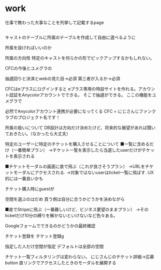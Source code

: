 # work

仕事で教わった大事なことを列挙して記載するpage



## 

キャストのテーブルに所属のテーブルを作成して自由に選べるように

所属を設ければいいのか

所属の方向性
特定のキャストを何らかの形でピックアップするかもしれない。

CFCの今後とユメグラの


抽選回りと決済とwebの見た目→必須
第三者が入るか→必須

CFCはeプラスにログインすると
eプラス専用の特設サイトを作れる。アカウント認証をAnycolorアカウントでできる。
そこで抽選ができる。
ここの機能をユメグラで

必然でAnycolorアカウント連携が必要になってくる
CFC = にじさんじファンクラブのプロジェクト名です！


所属の扱いについて
DB設計は方向だけ決めたけど、将来的な展望があれば聞いておきたい。（なかったら大丈夫）


特定のユーザーに特定のチケットを購入させることについて
■一覧に含めるだけ（一番簡単プラン）
→チケット一覧を表示したら当選したuserだけがチケットを表示される

■チケットモーダルの画面に直で飛ぶ（これが良さそうプラン）
→URLをチケットモーダルにアクセスされる.
→対象ではないuserはticket一覧に飛ばす.
UX的には一番良いかも

チケット購入時にguestが

空間を選ぶのはだめ
買う側は自分に合うかどうかを決めながら

■直でStripeに飛ぶ（一番難しいけど、ビジネス要望のままプラン）
→そのticketだけ10分の縛りを解かないといけないなど色々ある。


Googleフォームでできるのかどうかの最終確認


チケット登録を
チケット登録g

指定した人だけ空間が指定
デフォルトは全部の空間


チケット一覧フィルタリングは変わらない。
にじさんじのチケット詳細→応募button
直リンクでアクセスしたときのモーダルを展開する